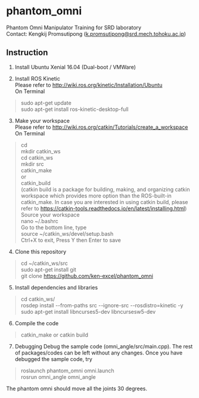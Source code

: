 # phantom_omni
Phantom Omni Manipulator Training for SRD laboratory  
Contact: Kengkij Promsutipong (k.promsutipong@srd.mech.tohoku.ac.jp)  

## Instruction

1. Install Ubuntu Xenial 16.04 (Dual-boot / VMWare)

2. Install ROS Kinetic  
Please refer to http://wiki.ros.org/kinetic/Installation/Ubuntu  
On Terminal
> sudo apt-get update  
> sudo apt-get install ros-kinetic-desktop-full

3. Make your workspace  
Please refer to http://wiki.ros.org/catkin/Tutorials/create_a_workspace
On Terminal
> cd  
> mkdir catkin_ws  
> cd catkin_ws  
> mkdir src  
> catkin_make  
or  
> catkin_build  
(catkin build is a package for building, making, and organizing catkin workspace which provides more option than the ROS-built-in catkin_make. In case you are interested in using catkin build, please refer to https://catkin-tools.readthedocs.io/en/latest/installing.html)  
Source your workspace  
> nano ~/.bashrc  
Go to the bottom line, type  
> source ~/catkin_ws/devel/setup.bash  
Ctrl+X to exit, Press Y then Enter to save

4. Clone this repository  
> cd ~/catkin_ws/src  
> sudo apt-get install git  
> git clone https://github.com/ken-excel/phantom_omni

5. Install dependencies and libraries  
> cd catkin_ws/  
> rosdep install --from-paths src --ignore-src --rosdistro=kinetic -y  
> sudo apt-get install libncurses5-dev libncursesw5-dev

6. Compile the code  
> catkin_make
or
> catkin build

7. Debugging
Debug the sample code (omni_angle/src/main.cpp). The rest of packages/codes can be left without any changes.
Once you have debugged the sample code, try
> roslaunch phantom_omni omni.launch  
> rosrun omni_angle omni_angle  

The phantom omni should move all the joints 30 degrees.
